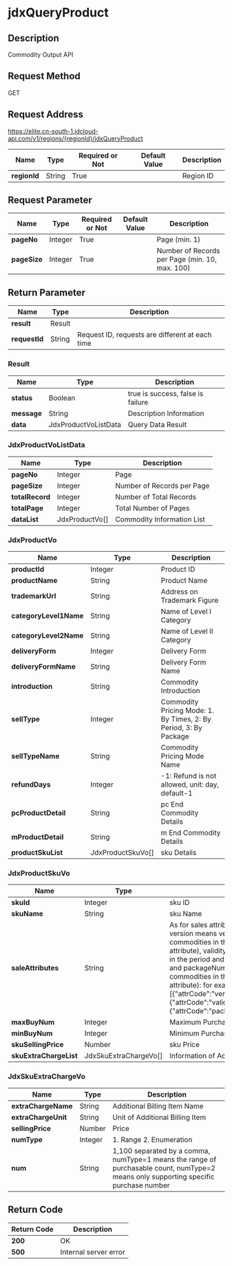 # jdxQueryProduct


## Description
Commodity Output API

## Request Method
GET

## Request Address
https://elite.cn-south-1.jdcloud-api.com/v1/regions/{regionId}/jdxQueryProduct

|Name|Type|Required or Not|Default Value|Description|
|---|---|---|---|---|
|**regionId**|String|True| |Region ID|

## Request Parameter
|Name|Type|Required or Not|Default Value|Description|
|---|---|---|---|---|
|**pageNo**|Integer|True| |Page (min. 1)|
|**pageSize**|Integer|True| |Number of Records per Page (min. 10, max. 100)|


## Return Parameter
|Name|Type|Description|
|---|---|---|
|**result**|Result| |
|**requestId**|String|Request ID, requests are different at each time|

### Result
|Name|Type|Description|
|---|---|---|
|**status**|Boolean|true is success, false is failure|
|**message**|String|Description Information|
|**data**|JdxProductVoListData|Query Data Result|
### JdxProductVoListData
|Name|Type|Description|
|---|---|---|
|**pageNo**|Integer|Page|
|**pageSize**|Integer|Number of Records per Page|
|**totalRecord**|Integer|Number of Total Records|
|**totalPage**|Integer|Total Number of Pages|
|**dataList**|JdxProductVo[]|Commodity Information List|
### JdxProductVo
|Name|Type|Description|
|---|---|---|
|**productId**|Integer|Product ID|
|**productName**|String|Product Name|
|**trademarkUrl**|String|Address on Trademark Figure|
|**categoryLevel1Name**|String|Name of Level I Category|
|**categoryLevel2Name**|String|Name of Level II Category|
|**deliveryForm**|Integer|Delivery Form|
|**deliveryFormName**|String|Delivery Form Name|
|**introduction**|String|Commodity Introduction|
|**sellType**|Integer|Commodity Pricing Mode: 1. By Times, 2: By Period, 3: By Package|
|**sellTypeName**|String|Commodity Pricing Mode Name|
|**refundDays**|Integer|-1: Refund is not allowed, unit: day, default-1|
|**pcProductDetail**|String|pc End Commodity Details|
|**mProductDetail**|String|m End Commodity Details|
|**productSkuList**|JdxProductSkuVo[]|sku Details|
### JdxProductSkuVo
|Name|Type|Description|
|---|---|---|
|**skuId**|Integer|sku ID|
|**skuName**|String|sku Name|
|**saleAttributes**|String|As for sales attribute json character rings, version means version (package, period and commodities in the package all have this attribute), validity means period (commodities in the period and package have this attribute) and packageNum means entry number (only commodities in the package have this attribute): for example [{"attrCode":"version","attrValue":"Upgrade"},{"attrCode":"validity","attrValue":365},{"attrCode":"packageNum","attrValue":1000}]|
|**maxBuyNum**|Integer|Maximum Purchase Quantity|
|**minBuyNum**|Integer|Minimum Purchase Quantity|
|**skuSellingPrice**|Number|sku Price|
|**skuExtraChargeList**|JdxSkuExtraChargeVo[]|Information of Additional Billing Items|
### JdxSkuExtraChargeVo
|Name|Type|Description|
|---|---|---|
|**extraChargeName**|String|Additional Billing Item Name|
|**extraChargeUnit**|String|Unit of Additional Billing Item|
|**sellingPrice**|Number|Price|
|**numType**|Integer|1. Range 2. Enumeration|
|**num**|String|1,100 separated by a comma, numType=1 means the range of purchasable count, numType=2 means only supporting specific purchase number|

## Return Code
|Return Code|Description|
|---|---|
|**200**|OK|
|**500**|Internal server error|
